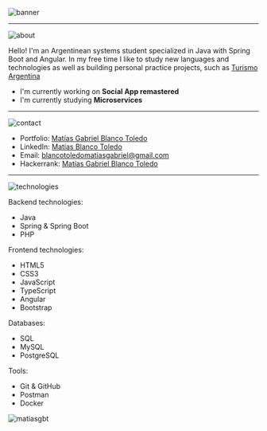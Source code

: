 ![banner](https://i.imgur.com/YnM4BY8.jpg)

___

![about](https://i.imgur.com/D1OrCWE.jpg)

Hello! I'm an Argentinean systems student specialized in Java with Spring Boot and Angular. In my free time I like to study new languages and technologies as well as building personal practice projects, such as [Turismo Argentina](https://github.com/MatiasGBT/TurismoArgentina2)
- I'm currently working on **Social App remastered**
- I'm currently studying **Microservices**

___

![contact](https://i.imgur.com/CmhqdSn.jpg)

- Portfolio: [Matías Gabriel Blanco Toledo](https://matiasgbt.netlify.app/)
- LinkedIn: [Matías Blanco Toledo](https://www.linkedin.com/in/matiasgbt/)
- Email: [blancotoledomatiasgabriel@gmail.com](mailto:blancotoledomatiasgabriel@gmail.com)
- Hackerrank: [Matías Gabriel Blanco Toledo](https://www.hackerrank.com/blancotoledomat1?hr_r=1)

___

![technologies](https://i.imgur.com/FkbvywD.jpg)

Backend technologies:
- Java
- Spring & Spring Boot
- PHP

Frontend technologies:
- HTML5
- CSS3
- JavaScript
- TypeScript
- Angular
- Bootstrap

Databases:
- SQL
- MySQL
- PostgreSQL

Tools:
- Git & GitHub
- Postman
- Docker

<p><img align="center" src="https://github-readme-stats-sigma-five.vercel.app/api/top-langs?username=matiasgbt&show_icons=true&locale=en&layout=compact&&bg_color=DEG,FF416C,FF4B2B&title_color=FFFFFF&text_color=FFFFFF&border_color=161b22" alt="matiasgbt" /></p>
